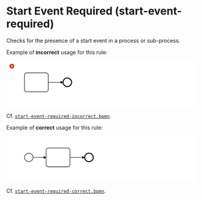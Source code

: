 # Start Event Required (start-event-required)

Checks for the presence of a start event in a process or sub-process.


Example of __incorrect__ usage for this rule:

![Incorrect usage example](./examples/start-event-required-incorrect.png)

Cf. [`start-event-required-incorrect.bpmn`](./examples/start-event-required-incorrect.bpmn).


Example of __correct__ usage for this rule:

![Correct usage example](./examples/start-event-required-correct.png)

Cf. [`start-event-required-correct.bpmn`](./examples/start-event-required-correct.bpmn).